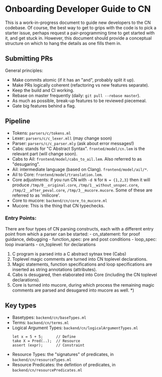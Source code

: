 # Onboarding Developer Guide to CN

This is a work-in-progress document to guide new developers to the CN codebase.
Of course, the best way to get to grips with the code is to pick a starter
issue, perhaps request a pair-programming time to get started with it, and get
stuck in.  However, this document should provide a conceptual structure on
which to hang the details as one fills them in.

## Submitting PRs

General principles:

* Make commits atomic (if it has an "and", probably split it up).
* Make PRs logically coherent (refactoring vs new features separate).
* Keep the build and CI working.
* Rebase on master frequently (daily: `git pull --rebase master`).
* As much as possible, break-up features to be reviewed piecemeal.
* Gate big features behind a flag.

## Pipeline

* Tokens: `parsers/c/tokens.ml`
* Lexer: `parsers/c/c_lexer.mll` (may change soon)
* Parser: `parsers/c/c_parser.mly` (ask about error messages!)
* Cabs: stands for "C Abstract Syntax". `fronted/model/cn.lem` is the relevant
  part (will change soon).
* Cabs to Ail: `frontend/model/cabs_to_ail.lem`. Also referred to as "desugaring".
* Ail: intermediate language (based on Clang). `frontend/model/ail/*`.
* Ail to Core: `frontend/model/translation.lem`.
* Core adjustments: if you run CN with `-d N` for `N = {1,2,3}` then it will
  produce `/tmp/0__original.core`, `/tmp/1__without_unspec.core`,
  `/tmp/2__after_peval.core`, `/tmp/3__mucore.mucore`. Some of these are referred to as 'milicore'.
* Core to mucore: `backend/cn/core_to_mucore.ml`
* Mucore: This is the thing that CN typechecks.

### Entry Points:

There are four types of CN parsing constructs, each with
a different entry point from which a parser can be started:
     - cn_statement: for proof guidance, debugging
     - function_spec: pre and post conditions
     - loop_spec: loop invariants
     - cn_toplevel: for declarations

1. C program is parsed into a C abstract sytnax tree (Cabs)
2. Toplevel magic comments are turned into CN toplevel declarations.
3. Magic statements, function specifications and loop specifications are
  inserted as string annotations (attributes).
4. Cabs is desugared, then elaborated into Core (including the CN toplevel declarations).
5. Core is turned into mucore, during which process the remaining magic
  comments are parsed and desugared into mucore as well. *)

## Key types

* Basetypes: `backend/cn/baseTypes.ml`
* Terms: `backend/cn/terms.ml`
* Logical Argument Types: `backend/cn/logicalArgumentTypes.ml`
    ```
    let x = 5 + 5;      // Define
    take X = Pred(..);  // Resource
    assert (expr);      // Constraint
    ```
* Resource Types: the "signatures" of predicates, in `backend/cn/resourceTypes.ml`
* Resource Predicates: the defintion of predicates, in `backend/cn/resourcePredicates.ml`

